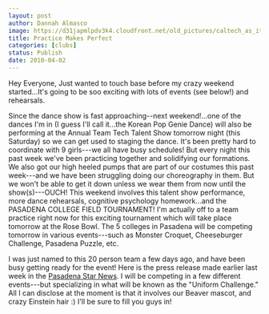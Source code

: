 ```yaml
---
layout: post
author: Dannah Almasco
image: https://d31japmlpdv3k4.cloudfront.net/old_pictures/caltech_as_it_happens/6a0105349b8251970b01347f99d1cd970c.jpg
title: Practice Makes Perfect
categories: [clubs]
status: Publish
date: 2010-04-02
---
```


Hey Everyone,
Just wanted to touch base before my crazy weekend started...It's going to be soo exciting with lots of events (see below!) and rehearsals.

Since the dance show is fast approaching--next weekend!...one of the dances I'm in (I guess I'll call it...the Korean Pop Genie Dance) will also be performing at the Annual Team Tech Talent Show tomorrow night (this Saturday) so we can get used to staging the dance. It's been pretty hard to coordinate with 9 girls---we all have busy schedules! But every night this past week we've been practicing together and solidifying our formations. 
We also got our high heeled pumps that are part of our costumes this past week---and we have been struggling doing our choreography in them. But we won't be able to get it down unless we wear them from now until the show(s)---OUCH!
This weekend involves this talent show performance, more dance rehearsals, cognitive psychology homework...and the PASADENA COLLEGE FIELD TOURNAMENT! I'm actually off to a team practice right now for this exciting tournament which will take place tomorrow at the Rose Bowl. The 5 colleges in Pasadena will be competing tomorrow in various events---such as Monster Croquet, Cheeseburger Challenge, Pasadena Puzzle, etc.

I was just named to this 20 person team a few days ago, and have been busy getting ready for the event! Here is the press release made earlier last week in the <a href="https://www.pasadenastarnews.com/ci_14770977">Pasadena Star News</a>. I will be competing in a few different events---but specializing in what will be known as the "Uniform Challenge." All I can disclose at the moment is that it involves our Beaver mascot, and crazy Einstein hair :) I'll be sure to fill you guys in! 
